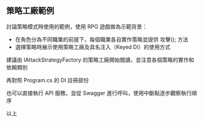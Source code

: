 ﻿## 策略工廠範例

討論策略模式時使用的範例，使用 RPG 遊戲做為示範背景：
- 在角色分為不同職業的前提下，每個職業各自實作策略並提供 攻擊(); 方法
- 選擇策略時展示使用策略工廠及具名注入（Keyed DI）的使用方式

建議由 IAttackStrategyFactory 的策略工廠開始閱讀，並注意各個策略的實作和依賴類別

再對照 Program.cs 的 DI 註冊部份

也可以直接執行 API 服務，並從 Swagger 進行呼叫，使用中斷點逐步觀察執行順序

以上
